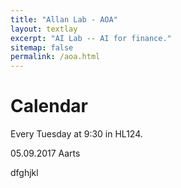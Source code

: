 ```yaml
---
title: "Allan Lab - AOA"
layout: textlay
excerpt: "AI Lab -- AI for finance."
sitemap: false
permalink: /aoa.html
---
```


# Calendar

Every Tuesday at 9:30 in HL124.

05.09.2017 Aarts

dfghjkl
